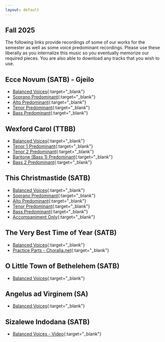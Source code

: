 ```yaml
---
layout: default
---
```

## Fall 2025

The following links provide recordings of some of our works for the semester as well as some voice predominant recordings. Please use these liberally as you internalize this music so you eventually memorize our required pieces. You are also able to download any tracks that you wish to use.

## Ecce Novum (SATB) - Gjeilo

*   [Balanced Voices](https://www.youtube.com/watch?v=rSSIBYqkW_Q){:target="_blank"}
*   [Soprano Predominant](https://www.youtube.com/watch?v=pAypoWFJ4sU){:target="_blank"}
*   [Alto Predominant](https://www.youtube.com/watch?v=oM7AX5tVxVg){:target="_blank"}
*   [Tenor Predominant](https://www.youtube.com/watch?v=MYfiNHRhDIQ){:target="_blank"}
*   [Bass Predominant](https://www.youtube.com/watch?v=SJQEH80Rm9s){:target="_blank"}

## Wexford Carol (TTBB)
*   [Balanced Voices](https://acadiau-my.sharepoint.com/:u:/g/personal/michael_caines_acadiau_ca/EYLuFWb5qwRDpQbALOijRKIBqYSYl3-N97AS2lw4vIJGBQ?e=NJqGaA){:target="_blank"}
*   [Tenor 1 Predominant](https://acadiau-my.sharepoint.com/:u:/g/personal/michael_caines_acadiau_ca/EXU4ruEeG0hJnTdtOy7E6IQB6-lAwWAMv0-Ki3Ek6XHhPQ?e=v4MpNo){:target="_blank"}
*   [Tenor 2 Predominant](https://acadiau-my.sharepoint.com/:u:/g/personal/michael_caines_acadiau_ca/EUe-jTl4pCdJnvS9SrMotkgBnMPbNLBeApn7VlzmQJliSw?e=BNNmqE){:target="_blank"}
*   [Baritone (Bass 1) Predominant](https://acadiau-my.sharepoint.com/:u:/g/personal/michael_caines_acadiau_ca/EcDNPfydbbpEl7z-P02W6E0BdUmv7UXK7ywtgKiyqQEMQw?e=zqrHyx){:target="_blank"}
*   [Bass 2 Predominant](https://acadiau-my.sharepoint.com/:u:/g/personal/michael_caines_acadiau_ca/EQX0y_49A-ZMiI8wqXKg04MBNrX40oNV272j6bLPdbX3dQ?e=5Bnh17){:target="_blank"}

## This Christmastide (SATB)

*   [Balanced Voices](https://acadiau-my.sharepoint.com/:u:/g/personal/michael_caines_acadiau_ca/EUDcnCd3oKZFuRTnbW4zXfYBXV4rrpMwOKJcsq4-AdQNmg?e=4aeWbY){:target="_blank"}
*   [Soprano Predominant](https://acadiau-my.sharepoint.com/:u:/g/personal/michael_caines_acadiau_ca/ERVtEayUiZpDk-3_BC1RHp0BZ1l-ahFEPnE124rUbhzOWw?e=ATmTd6){:target="_blank"}
*   [Alto Predominant](https://acadiau-my.sharepoint.com/:u:/g/personal/michael_caines_acadiau_ca/Eem9znVXu7xAgWH1yxMJi0MBbe302IQLE23xPf8jX5MzEw?e=uE0UBm){:target="_blank"}
*   [Tenor Predominant](https://acadiau-my.sharepoint.com/:u:/g/personal/michael_caines_acadiau_ca/EYPiQ42OdqBJrtHAe8MI48sB12GxjcNZteFfUqM5kFfpag?e=itRJ8i){:target="_blank"}
*   [Bass Predominant](https://acadiau-my.sharepoint.com/:u:/g/personal/michael_caines_acadiau_ca/Ed_G_W2wj_ZHrbeqPpw9ZZEBqnH4O8DyU0CmfIj262GQyw?e=17W5Sw){:target="_blank"}
*   [Accompaniment Only](https://acadiau-my.sharepoint.com/:u:/g/personal/michael_caines_acadiau_ca/Ea7MU9QiDcpPjOmJaJLWBjsB90faTikzIPRoqWk98HI3kg?e=RRmaie){:target="_blank"}

## The Very Best Time of Year (SATB)

*   [Balanced Voices](https://www.youtube.com/watch?v=NxlnmoNSAn4){:target="_blank"}
*   [Practice Parts - Choralia.net](https://www.choralia.net/rt14mp3/rt14mp3en.htm){:target="_blank"}

## O Little Town of Bethelehem (SATB)

*   [Balanced Voices](https://acadiau-my.sharepoint.com/:u:/g/personal/michael_caines_acadiau_ca/ERT8sUwiCuNJrXrDhBW7wUgB87pVRyX44XsktthsfcGbLQ?e=v4rjU5){:target="_blank"}

## Angelus ad Virginem (SA)

*   [Balanced Voices](https://acadiau-my.sharepoint.com/:u:/g/personal/michael_caines_acadiau_ca/Eat3HDhf2JlIjrwNJxnvZH8BiMEi4by_XUNuYunrBLHLZQ?e=1c8pp3){:target="_blank"}

## Sizalewe Indodana (SATB)

*   [Balanced Voices - Video](https://www.youtube.com/watch?v=OkYjG1kk4nc){:target="_blank"}



<!-- ## XXXXXXXXX

*   [Balanced Voices](){:target="_blank"}
*   [Soprano Predominant](){:target="_blank"}
*   [Alto Predominant](){:target="_blank"}
*   [Tenor Predominant](){:target="_blank"}
*   [Bass Predominant](){:target="_blank"} -->


